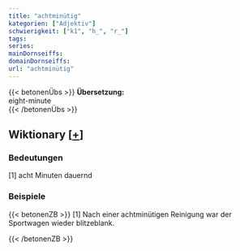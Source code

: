 ```yaml
---
title: "achtminütig"
kategorien: ["Adjektiv"]
schwierigkeit: ["k1", "h_", "r_"]
tags:
series:
mainDornseiffs:
domainDornseiffs:
url: "achtminütig"
---
```


{{< betonenÜbs >}}
**Übersetzung:**  
eight-minute  
{{< /betonenÜbs >}}

## Wiktionary [[+](https://de.wiktionary.org/wiki/achtminütig)]

### Bedeutungen
[1] acht Minuten dauernd  

### Beispiele
{{< betonenZB >}}
[1] Nach einer achtminütigen Reinigung war der Sportwagen wieder blitzeblank.  

{{< /betonenZB >}}

